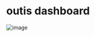# outis dashboard

![image](https://github.com/isaqueveras/outis-dashboard/assets/46972789/e7ddd298-4843-4bc6-8401-b01b71e385f9)

